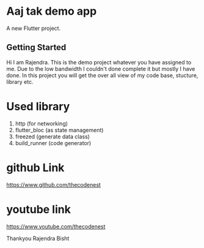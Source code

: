 # Aaj tak demo app

A new Flutter project.

## Getting Started


Hi I am Rajendra. This is the demo project whatever you have assigned to me. Due to the low bandwidth I couldn't done complete it but mostly I have done.
In this project you will get the over all view of my code base, stucture, library etc.

# Used library
1. http (for networking)
2. flutter_bloc (as state management)
3. freezed (generate data class)
4. build_runner (code generator)


# github Link
https://www.github.com/thecodenest

# youtube link
https://www.youtube.com/thecodenest




Thankyou
Rajendra Bisht

